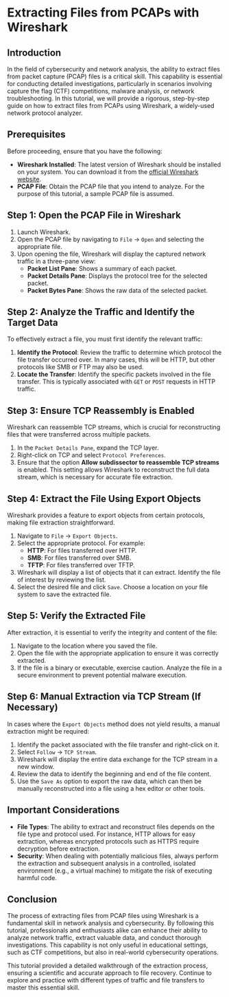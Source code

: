 # Extracting Files from PCAPs with Wireshark

## Introduction

In the field of cybersecurity and network analysis, the ability to extract files from packet capture (PCAP) files is a critical skill. This capability is essential for conducting detailed investigations, particularly in scenarios involving capture the flag (CTF) competitions, malware analysis, or network troubleshooting. In this tutorial, we will provide a rigorous, step-by-step guide on how to extract files from PCAPs using Wireshark, a widely-used network protocol analyzer.

## Prerequisites

Before proceeding, ensure that you have the following:

- **Wireshark Installed**: The latest version of Wireshark should be installed on your system. You can download it from the [official Wireshark website](https://www.wireshark.org/download.html).
- **PCAP File**: Obtain the PCAP file that you intend to analyze. For the purpose of this tutorial, a sample PCAP file is assumed.

## Step 1: Open the PCAP File in Wireshark

1. Launch Wireshark.
2. Open the PCAP file by navigating to `File` -> `Open` and selecting the appropriate file.
3. Upon opening the file, Wireshark will display the captured network traffic in a three-pane view:
   - **Packet List Pane**: Shows a summary of each packet.
   - **Packet Details Pane**: Displays the protocol tree for the selected packet.
   - **Packet Bytes Pane**: Shows the raw data of the selected packet.

## Step 2: Analyze the Traffic and Identify the Target Data

To effectively extract a file, you must first identify the relevant traffic:

1. **Identify the Protocol**: Review the traffic to determine which protocol the file transfer occurred over. In many cases, this will be HTTP, but other protocols like SMB or FTP may also be used.
2. **Locate the Transfer**: Identify the specific packets involved in the file transfer. This is typically associated with `GET` or `POST` requests in HTTP traffic.

## Step 3: Ensure TCP Reassembly is Enabled

Wireshark can reassemble TCP streams, which is crucial for reconstructing files that were transferred across multiple packets.

1. In the `Packet Details Pane`, expand the TCP layer.
2. Right-click on TCP and select `Protocol Preferences`.
3. Ensure that the option **Allow subdissector to reassemble TCP streams** is enabled. This setting allows Wireshark to reconstruct the full data stream, which is necessary for accurate file extraction.

## Step 4: Extract the File Using Export Objects

Wireshark provides a feature to export objects from certain protocols, making file extraction straightforward.

1. Navigate to `File` -> `Export Objects`.
2. Select the appropriate protocol. For example:
   - **HTTP**: For files transferred over HTTP.
   - **SMB**: For files transferred over SMB.
   - **TFTP**: For files transferred over TFTP.
3. Wireshark will display a list of objects that it can extract. Identify the file of interest by reviewing the list.
4. Select the desired file and click `Save`. Choose a location on your file system to save the extracted file.

## Step 5: Verify the Extracted File

After extraction, it is essential to verify the integrity and content of the file:

1. Navigate to the location where you saved the file.
2. Open the file with the appropriate application to ensure it was correctly extracted.
3. If the file is a binary or executable, exercise caution. Analyze the file in a secure environment to prevent potential malware execution.

## Step 6: Manual Extraction via TCP Stream (If Necessary)

In cases where the `Export Objects` method does not yield results, a manual extraction might be required:

1. Identify the packet associated with the file transfer and right-click on it.
2. Select `Follow` -> `TCP Stream`.
3. Wireshark will display the entire data exchange for the TCP stream in a new window.
4. Review the data to identify the beginning and end of the file content.
5. Use the `Save As` option to export the raw data, which can then be manually reconstructed into a file using a hex editor or other tools.

## Important Considerations

- **File Types**: The ability to extract and reconstruct files depends on the file type and protocol used. For instance, HTTP allows for easy extraction, whereas encrypted protocols such as HTTPS require decryption before extraction.
- **Security**: When dealing with potentially malicious files, always perform the extraction and subsequent analysis in a controlled, isolated environment (e.g., a virtual machine) to mitigate the risk of executing harmful code.

## Conclusion

The process of extracting files from PCAP files using Wireshark is a fundamental skill in network analysis and cybersecurity. By following this tutorial, professionals and enthusiasts alike can enhance their ability to analyze network traffic, extract valuable data, and conduct thorough investigations. This capability is not only useful in educational settings, such as CTF competitions, but also in real-world cybersecurity operations.

This tutorial provided a detailed walkthrough of the extraction process, ensuring a scientific and accurate approach to file recovery. Continue to explore and practice with different types of traffic and file transfers to master this essential skill.